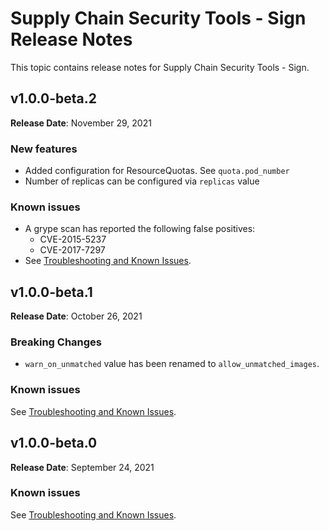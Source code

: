 # Supply Chain Security Tools - Sign Release Notes

This topic contains release notes for Supply Chain Security Tools - Sign.

## v1.0.0-beta.2

**Release Date**: November 29, 2021

### New features
* Added configuration for ResourceQuotas. See `quota.pod_number`
* Number of replicas can be configured via `replicas` value

### Known issues

* A grype scan has reported the following false positives:
  * CVE-2015-5237
  * CVE-2017-7297
* See [Troubleshooting and Known Issues](known_issues.md).

## v1.0.0-beta.1

**Release Date**: October 26, 2021

### Breaking Changes
* `warn_on_unmatched` value has been renamed to `allow_unmatched_images`.

### Known issues

See [Troubleshooting and Known Issues](known_issues.md).

## v1.0.0-beta.0

**Release Date**: September 24, 2021

### Known issues

See [Troubleshooting and Known Issues](known_issues.md).